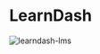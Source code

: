 # LearnDash
![learndash-lms](https://github.com/user-attachments/assets/7ed2450f-46b9-4d22-8c29-a011199493e1)
